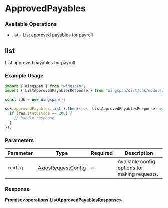 # ApprovedPayables

### Available Operations

* [list](#list) - List approved payables for payroll

## list

List approved payables for payroll

### Example Usage

```typescript
import { Wingspan } from "wingspan";
import { ListApprovedPayablesResponse } from "wingspan/dist/sdk/models/operations";

const sdk = new Wingspan();

sdk.approvedPayables.list().then((res: ListApprovedPayablesResponse) => {
  if (res.statusCode == 200) {
    // handle response
  }
});
```

### Parameters

| Parameter                                                    | Type                                                         | Required                                                     | Description                                                  |
| ------------------------------------------------------------ | ------------------------------------------------------------ | ------------------------------------------------------------ | ------------------------------------------------------------ |
| `config`                                                     | [AxiosRequestConfig](https://axios-http.com/docs/req_config) | :heavy_minus_sign:                                           | Available config options for making requests.                |


### Response

**Promise<[operations.ListApprovedPayablesResponse](../../models/operations/listapprovedpayablesresponse.md)>**

